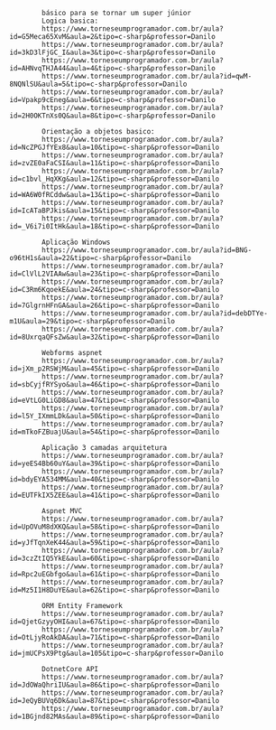             básico para se tornar um super júnior
            Logica basica:
            https://www.torneseumprogramador.com.br/aula?id=G5Meca65XvM&aula=2&tipo=c-sharp&professor=Danilo
            https://www.torneseumprogramador.com.br/aula?id=3kD3lFjGC_I&aula=3&tipo=c-sharp&professor=Danilo
            https://www.torneseumprogramador.com.br/aula?id=AHNvqTHJA44&aula=4&tipo=c-sharp&professor=Danilo
            https://www.torneseumprogramador.com.br/aula?id=qwM-8NQNlSU&aula=5&tipo=c-sharp&professor=Danilo
            https://www.torneseumprogramador.com.br/aula?id=Vpakp9cEneg&aula=6&tipo=c-sharp&professor=Danilo
            https://www.torneseumprogramador.com.br/aula?id=2H0OKTnXs0Q&aula=8&tipo=c-sharp&professor=Danilo

            Orientação a objetos basico:
            https://www.torneseumprogramador.com.br/aula?id=NcZPGJfYEx8&aula=10&tipo=c-sharp&professor=Danilo
            https://www.torneseumprogramador.com.br/aula?id=zvZE0aFaCSI&aula=11&tipo=c-sharp&professor=Danilo
            https://www.torneseumprogramador.com.br/aula?id=c1bvl_HqXKg&aula=12&tipo=c-sharp&professor=Danilo
            https://www.torneseumprogramador.com.br/aula?id=WA6W0fRCddw&aula=13&tipo=c-sharp&professor=Danilo
            https://www.torneseumprogramador.com.br/aula?id=IcATaBPJkis&aula=15&tipo=c-sharp&professor=Danilo
            https://www.torneseumprogramador.com.br/aula?id=_V6i7i0ItHk&aula=18&tipo=c-sharp&professor=Danilo

            Aplicação Windows
            https://www.torneseumprogramador.com.br/aula?id=BNG-o96tH1s&aula=22&tipo=c-sharp&professor=Danilo
            https://www.torneseumprogramador.com.br/aula?id=ClVlL2VIAAw&aula=23&tipo=c-sharp&professor=Danilo
            https://www.torneseumprogramador.com.br/aula?id=C3Rm6KqoekE&aula=24&tipo=c-sharp&professor=Danilo
            https://www.torneseumprogramador.com.br/aula?id=7GlgrnHFnGA&aula=26&tipo=c-sharp&professor=Danilo
            https://www.torneseumprogramador.com.br/aula?id=debDTYe-m1U&aula=29&tipo=c-sharp&professor=Danilo
            https://www.torneseumprogramador.com.br/aula?id=8UxrqaQFsZw&aula=32&tipo=c-sharp&professor=Danilo

            Webforms aspnet
            https://www.torneseumprogramador.com.br/aula?id=jXm_p2RSWjM&aula=45&tipo=c-sharp&professor=Danilo
            https://www.torneseumprogramador.com.br/aula?id=sbCyjfRYSyo&aula=46&tipo=c-sharp&professor=Danilo
            https://www.torneseumprogramador.com.br/aula?id=eVtLG0LiGD8&aula=47&tipo=c-sharp&professor=Danilo
            https://www.torneseumprogramador.com.br/aula?id=l5Y_IXmmLDk&aula=50&tipo=c-sharp&professor=Danilo
            https://www.torneseumprogramador.com.br/aula?id=mTkoFZBuajU&aula=54&tipo=c-sharp&professor=Danilo

            Aplicação 3 camadas arquitetura
            https://www.torneseumprogramador.com.br/aula?id=yeES4Bb60uY&aula=39&tipo=c-sharp&professor=Danilo
            https://www.torneseumprogramador.com.br/aula?id=bdyEYA534MM&aula=40&tipo=c-sharp&professor=Danilo
            https://www.torneseumprogramador.com.br/aula?id=EUTFkIX5ZEE&aula=41&tipo=c-sharp&professor=Danilo

            Aspnet MVC
            https://www.torneseumprogramador.com.br/aula?id=UpOVuM8dXKQ&aula=58&tipo=c-sharp&professor=Danilo
            https://www.torneseumprogramador.com.br/aula?id=yJfTqnXeK44&aula=59&tipo=c-sharp&professor=Danilo
            https://www.torneseumprogramador.com.br/aula?id=3czZtIQ5YkE&aula=60&tipo=c-sharp&professor=Danilo
            https://www.torneseumprogramador.com.br/aula?id=Rpc2uEGbfgo&aula=61&tipo=c-sharp&professor=Danilo
            https://www.torneseumprogramador.com.br/aula?id=Mz5I1H8DuYE&aula=62&tipo=c-sharp&professor=Danilo

            ORM Entity Framework
            https://www.torneseumprogramador.com.br/aula?id=QjetGzyyOHI&aula=67&tipo=c-sharp&professor=Danilo
            https://www.torneseumprogramador.com.br/aula?id=OtLjyRoAkDA&aula=71&tipo=c-sharp&professor=Danilo
            https://www.torneseumprogramador.com.br/aula?id=jmUCPsX9Ptg&aula=105&tipo=c-sharp&professor=Danilo

            DotnetCore API
            https://www.torneseumprogramador.com.br/aula?id=JdOWaQhriIU&aula=86&tipo=c-sharp&professor=Danilo
            https://www.torneseumprogramador.com.br/aula?id=JeQyBUVq6Dk&aula=87&tipo=c-sharp&professor=Danilo
            https://www.torneseumprogramador.com.br/aula?id=1BGjnd82MAs&aula=89&tipo=c-sharp&professor=Danilo